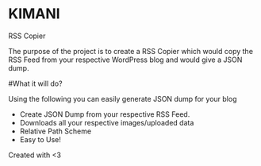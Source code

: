 # KIMANI
RSS Copier 

The purpose of the project is to create a RSS Copier which would copy the RSS Feed from your respective WordPress blog and would give a JSON dump. 

#What it will do?

Using the following you can easily generate JSON dump for your blog 

- Create JSON Dump from your respective RSS Feed. 
- Downloads all your respective images/uploaded data 
- Relative Path Scheme
- Easy to Use! 



Created with <3 
